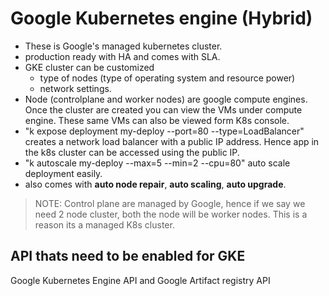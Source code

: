# Google Kubernetes engine (Hybrid)

- These is Google's managed kubernetes cluster.
- production ready with HA and comes with SLA.
- GKE cluster can be customized
  - type of nodes (type of operating system and resource power)
  - network settings.
- Node (controlplane and worker nodes) are google compute engines. Once the cluster are created you can view the VMs under compute engine. These same VMs can also be viewed form K8s console.
- "k expose deployment my-deploy --port=80 --type=LoadBalancer" creates a network load balancer with a public IP address. Hence app in the k8s cluster can be accessed using the public IP.
- "k autoscale my-deploy --max=5 --min=2 --cpu=80" auto scale deployment easily.
- also comes with **auto node repair**, **auto scaling**, **auto upgrade**.

> NOTE: Control plane are managed by Google, hence if we say we need 2 node cluster, both the node will be worker nodes. This is a reason its a managed K8s cluster.

## API thats need to be enabled for GKE

Google Kubernetes Engine API
and Google Artifact registry API
